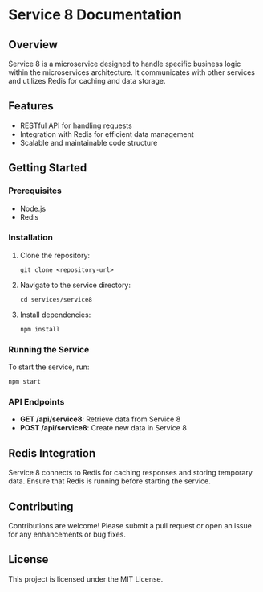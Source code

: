 # Service 8 Documentation

## Overview
Service 8 is a microservice designed to handle specific business logic within the microservices architecture. It communicates with other services and utilizes Redis for caching and data storage.

## Features
- RESTful API for handling requests
- Integration with Redis for efficient data management
- Scalable and maintainable code structure

## Getting Started

### Prerequisites
- Node.js
- Redis

### Installation
1. Clone the repository:
   ```
   git clone <repository-url>
   ```
2. Navigate to the service directory:
   ```
   cd services/service8
   ```
3. Install dependencies:
   ```
   npm install
   ```

### Running the Service
To start the service, run:
```
npm start
```

### API Endpoints
- **GET /api/service8**: Retrieve data from Service 8
- **POST /api/service8**: Create new data in Service 8

## Redis Integration
Service 8 connects to Redis for caching responses and storing temporary data. Ensure that Redis is running before starting the service.

## Contributing
Contributions are welcome! Please submit a pull request or open an issue for any enhancements or bug fixes.

## License
This project is licensed under the MIT License.